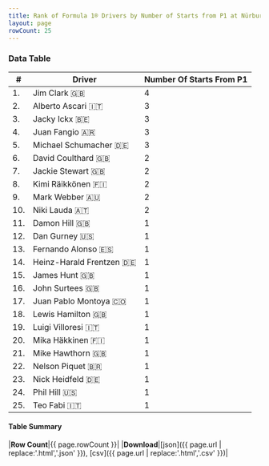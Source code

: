 ```yaml
---
title: Rank of Formula 1® Drivers by Number of Starts from P1 at Nürburgring
layout: page
rowCount: 25
---
```


<canvas id="chart" width="400" height="180"></canvas>
<script>
var data = {
    "datasets": [
        {
            "backgroundColor": [
                "#f3a935",
                "#f3a935",
                "#f3a935",
                "#f3a935",
                "#f3a935",
                "#f3a935",
                "#f3a935",
                "#f3a935",
                "#f3a935",
                "#f3a935",
                "#f3a935",
                "#f3a935",
                "#f3a935",
                "#f3a935",
                "#f3a935",
                "#f3a935",
                "#f3a935",
                "#f3a935",
                "#f3a935",
                "#f3a935",
                "#f3a935",
                "#f3a935",
                "#f3a935",
                "#f3a935",
                "#f3a935"
            ],
            "borderColor": [
                "#f68639",
                "#f68639",
                "#f68639",
                "#f68639",
                "#f68639",
                "#f68639",
                "#f68639",
                "#f68639",
                "#f68639",
                "#f68639",
                "#f68639",
                "#f68639",
                "#f68639",
                "#f68639",
                "#f68639",
                "#f68639",
                "#f68639",
                "#f68639",
                "#f68639",
                "#f68639",
                "#f68639",
                "#f68639",
                "#f68639",
                "#f68639",
                "#f68639"
            ],
            "borderWidth": 1,
            "data": [
                4.0,
                3.0,
                3.0,
                3.0,
                3.0,
                2.0,
                2.0,
                2.0,
                2.0,
                2.0,
                1.0,
                1.0,
                1.0,
                1.0,
                1.0,
                1.0,
                1.0,
                1.0,
                1.0,
                1.0,
                1.0,
                1.0,
                1.0,
                1.0,
                1.0
            ],
            "label": "Number Of Starts From P1"
        }
    ],
    "labels": [
        "Jim Clark",
        "Alberto Ascari",
        "Jacky Ickx",
        "Juan Fangio",
        "Michael Schumacher",
        "David Coulthard",
        "Jackie Stewart",
        "Kimi Räikkönen",
        "Mark Webber",
        "Niki Lauda",
        "Damon Hill",
        "Dan Gurney",
        "Fernando Alonso",
        "Heinz-Harald Frentzen",
        "James Hunt",
        "John Surtees",
        "Juan Pablo Montoya",
        "Lewis Hamilton",
        "Luigi Villoresi",
        "Mika Häkkinen",
        "Mike Hawthorn",
        "Nelson Piquet",
        "Nick Heidfeld",
        "Phil Hill",
        "Teo Fabi"
    ]
};
var options = {
  legend: {
    display: false
  },
  scales: {
    xAxes: [{
      ticks: {
        beginAtZero: true,
        maxRotation: 180,
        display: window.innerWidth > 800
      }
    }],
    yAxes: [{
      ticks: {
        beginAtZero: true
      }
    }]
  },
  onResize: function(chart, size) {
    chart.options.scales.xAxes[0].ticks.display = size.width > 800;
  }
};
var chart = new Chart("chart", {
    data: data,
    type: 'bar',
    options: options
});
</script>

<!-- div id="chart-navigation">
<button onclick="window.location = chart.toBase64Image();">Save as Image</button>
<button onclick="window.location = chart.toBase64Image();">Hello</button>
<button onclick="window.location = chart.toBase64Image();">Hello</button>
<select>
<option>one</option>
<option>two</option>
<option>three</option>
</select>
</div -->




### Data Table

| # | Driver | Number Of Starts From P1 |
|--|--|--|
| 1. | Jim Clark 🇬🇧 | 4 |
| 2. | Alberto Ascari 🇮🇹 | 3 |
| 3. | Jacky Ickx 🇧🇪 | 3 |
| 4. | Juan Fangio 🇦🇷 | 3 |
| 5. | Michael Schumacher 🇩🇪 | 3 |
| 6. | David Coulthard 🇬🇧 | 2 |
| 7. | Jackie Stewart 🇬🇧 | 2 |
| 8. | Kimi Räikkönen 🇫🇮 | 2 |
| 9. | Mark Webber 🇦🇺 | 2 |
| 10. | Niki Lauda 🇦🇹 | 2 |
| 11. | Damon Hill 🇬🇧 | 1 |
| 12. | Dan Gurney 🇺🇸 | 1 |
| 13. | Fernando Alonso 🇪🇸 | 1 |
| 14. | Heinz-Harald Frentzen 🇩🇪 | 1 |
| 15. | James Hunt 🇬🇧 | 1 |
| 16. | John Surtees 🇬🇧 | 1 |
| 17. | Juan Pablo Montoya 🇨🇴 | 1 |
| 18. | Lewis Hamilton 🇬🇧 | 1 |
| 19. | Luigi Villoresi 🇮🇹 | 1 |
| 20. | Mika Häkkinen 🇫🇮 | 1 |
| 21. | Mike Hawthorn 🇬🇧 | 1 |
| 22. | Nelson Piquet 🇧🇷 | 1 |
| 23. | Nick Heidfeld 🇩🇪 | 1 |
| 24. | Phil Hill 🇺🇸 | 1 |
| 25. | Teo Fabi 🇮🇹 | 1 |

#### Table Summary

|**Row Count**|{{ page.rowCount }}|
|**Download**|[json]({{ page.url | replace:'.html','.json' }}), [csv]({{ page.url | replace:'.html','.csv' }})|

